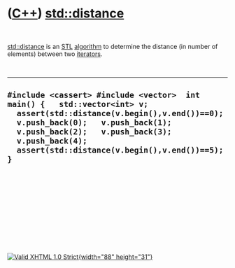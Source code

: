 



 

 

 

 

 

([C++](Cpp.htm)) [std::distance](Cppstd::distance.htm)
======================================================

 

[std::distance](Cppstd::distance.htm) is an [STL](CppStl.htm)
[algorithm](CppAlgorithm.htm) to determine the distance (in number of
elements) between two [iterators](CppIterator.htm).

 

  ------------------------------------------------------------------------------------------------------------------------------------------------------------------------------------------------------------------------------------------------------------------------
  ` #include <cassert> #include <vector>  int main() {   std::vector<int> v;   assert(std::distance(v.begin(),v.end())==0);   v.push_back(0);   v.push_back(1);   v.push_back(2);   v.push_back(3);   v.push_back(4);   assert(std::distance(v.begin(),v.end())==5); } `
  ------------------------------------------------------------------------------------------------------------------------------------------------------------------------------------------------------------------------------------------------------------------------

 

 

 

 

 





 

[![Valid XHTML 1.0 Strict](valid-xhtml10.png){width="88"
height="31"}](http://validator.w3.org/check?uri=referer)
